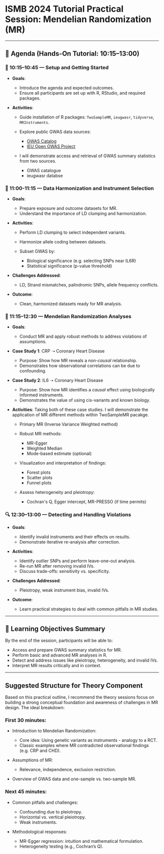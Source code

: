 # ISMB 2024 Tutorial Practical Session: Mendelian Randomization (MR)

---

## 📅 Agenda (Hands-On Tutorial: 10:15–13:00)

### 🔧 10:15–10:45 — Setup and Getting Started

* **Goals**:

  * Introduce the agenda and expected outcomes.
  * Ensure all participants are set up with R, RStudio, and required packages.
* **Activities**:

  * Guide installation of R packages: `TwoSampleMR`, `ieugwasr`, `tidyverse`, `MRInstruments`.
  * Explore public GWAS data sources:

    * [GWAS Catalog](https://www.ebi.ac.uk/gwas/)
    * [IEU Open GWAS Project](https://gwas.mrcieu.ac.uk/)
  * I will demonstrate access and retrieval of GWAS summary statistics from two sources.
    * GWAS catalogue 
    * ieugwasr databse


### 🧹 11:00-11:15 — Data Harmonization and Instrument Selection

* **Goals**:

  * Prepare exposure and outcome datasets for MR.
  * Understand the importance of LD clumping and harmonization.
* **Activities**:

  * Perform LD clumping to select independent variants.
  * Harmonize allele coding between datasets.
  * Subset GWAS by:

    * Biological significance (e.g. selecting SNPs near IL6R)
    * Statistical significance (p-value threshold)
* **Challenges Addressed**:

  * LD, Strand mismatches, palindromic SNPs, allele frequency conflicts.
* **Outcome**:

  * Clean, harmonized datasets ready for MR analysis.

### 🧪 11:15–12:30 — Mendelian Randomization Analyses

* **Goals**:

  * Conduct MR and apply robust methods to address violations of assumptions.
* **Case Study 1**: CRP ➝ Coronary Heart Disease

  * Purpose: Show how MR reveals a *non-causal* relationship.
  * Demonstrates how observational correlations can be due to confounding.
* **Case Study 2**: IL6 ➝ Coronary Heart Disease

  * Purpose: Show how MR identifies a *causal* effect using biologically informed instruments.
  * Demonstrates the value of using cis-variants and known biology.
* **Activities**:
Taking both of these case studies. I will demonstrate the application of MR different methods within TwoSampleMR pacakge. 
  * Primary MR (Inverse Variance Weighted method)
  * Robust MR methods:

    * MR-Egger
    * Weighted Median
    * Mode-based estimate (optional)
  * Visualization and interpretation of findings:

    * Forest plots
    * Scatter plots
    * Funnel plots
  * Assess heterogeneity and pleiotropy:

    * Cochran's Q, Egger intercept, MR-PRESSO (if time permits)

### 🔍 12:30–13:00 — Detecting and Handling Violations

* **Goals**:

  * Identify invalid instruments and their effects on results.
  * Demonstrate iterative re-analysis after correction.
* **Activities**:

  * Identify outlier SNPs and perform leave-one-out analysis.
  * Re-run MR after removing invalid IVs.
  * Discuss trade-offs: sensitivity vs. specificity.
* **Challenges Addressed**:

  * Pleiotropy, weak instrument bias, invalid IVs.
* **Outcome**:

  * Learn practical strategies to deal with common pitfalls in MR studies.

---

## 🧠 Learning Objectives Summary

By the end of the session, participants will be able to:

* Access and prepare GWAS summary statistics for MR.
* Perform basic and advanced MR analyses in R.
* Detect and address issues like pleiotropy, heterogeneity, and invalid IVs.
* Interpret MR results critically and in context.

---


## Suggested Structure for Theory Component

Based on this practical outline, I recommend the theory sessions focus on building a strong conceptual foundation and awareness of challenges in MR design. The ideal breakdown:

###  First 30 minutes:

* Introduction to Mendelian Randomization:

  * Core idea: Using genetic variants as instruments - analogy to a RCT. 
  * Classic examples where MR contradicted observational findings (e.g. CRP and CHD).
* Assumptions of MR:
  * Relevance, independence, exclusion restriction.
* Overview of GWAS data and one-sample vs. two-sample MR.

###  Next 45 minutes:

* Common pitfalls and challenges:

  * Confounding due to pleiotropy.
  * Horizontal vs. vertical pleiotropy.
  * Weak instruments.
* Methodological responses:

  * MR-Egger regression: intuition and mathematical formulation.
  * Heterogeneity testing (e.g., Cochran’s Q).
  





